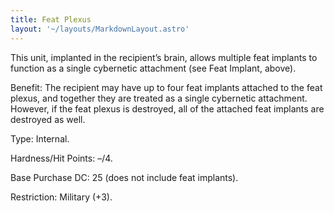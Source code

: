 ```yaml
---
title: Feat Plexus
layout: '~/layouts/MarkdownLayout.astro'
---
```

This unit, implanted in the recipient’s brain, allows multiple feat implants
to function as a single cybernetic attachment (see Feat Implant, above).

Benefit: The recipient may have up to four feat implants attached to the feat
plexus, and together they are treated as a single cybernetic attachment.
However, if the feat plexus is destroyed, all of the attached feat implants
are destroyed as well.

Type: Internal.

Hardness/Hit Points: –/4.

Base Purchase DC: 25 (does not include feat implants).

Restriction: Military (+3).


